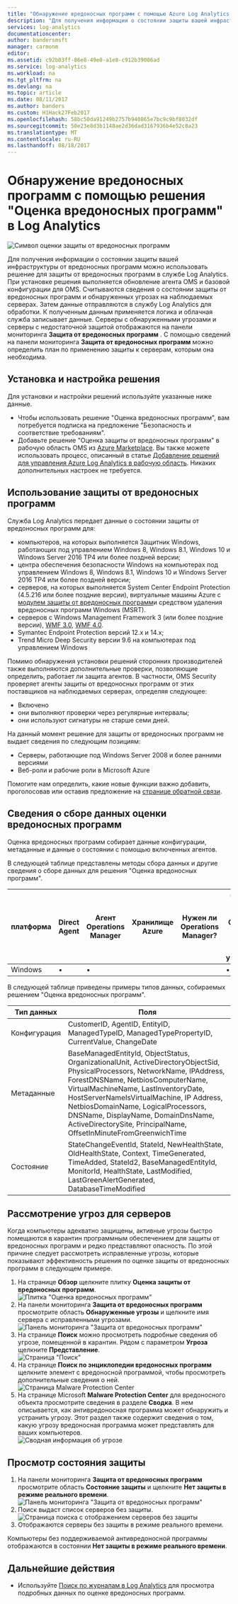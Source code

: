 ```yaml
---
title: "Обнаружение вредоносных программ с помощью Azure Log Analytics | Документация Майкрософт"
description: "Для получения информации о состоянии защиты вашей инфраструктуры от вредоносных программ можно использовать решение для защиты от вредоносных программ в службе Log Analytics."
services: log-analytics
documentationcenter: 
author: bandersmsft
manager: carmonm
editor: 
ms.assetid: c92b03ff-86e8-49e0-a1e8-c912b39006ad
ms.service: log-analytics
ms.workload: na
ms.tgt_pltfrm: na
ms.devlang: na
ms.topic: article
ms.date: 08/11/2017
ms.author: banders
ms.custom: H1Hack27Feb2017
ms.openlocfilehash: 58bc50da91249b2757b940865e7bc9c9bf8032df
ms.sourcegitcommit: 50e23e8d3b1148ae2d36dad3167936b4e52c8a23
ms.translationtype: MT
ms.contentlocale: ru-RU
ms.lasthandoff: 08/18/2017
---
```

# <a name="identify-malware-using-the-malware-assessment-solution-in-log-analytics"></a>Обнаружение вредоносных программ с помощью решения "Оценка вредоносных программ" в Log Analytics

![Символ оценки защиты от вредоносных программ](./media/log-analytics-malware/antimalware-assessment-symbol.png)

Для получения информации о состоянии защиты вашей инфраструктуры от вредоносных программ можно использовать решение для защиты от вредоносных программ в службе Log Analytics. При установке решения выполняется обновление агента OMS и базовой конфигурации для OMS. Считываются сведения о состоянии защиты от вредоносных программ и обнаруженных угрозах на наблюдаемых серверах. Затем данные отправляются в службу Log Analytics для обработки. К полученным данным применяется логика и облачная служба записывает данные. Серверы с обнаруженными угрозами и серверы с недостаточной защитой отображаются на панели мониторинга **Защита от вредоносных программ** . С помощью сведений на панели мониторинга **Защита от вредоносных программ** можно определить план по применению защиты к серверам, которым она необходима.

## <a name="installing-and-configuring-the-solution"></a>Установка и настройка решения
Для установки и настройки решений используйте указанные ниже данные.

* Чтобы использовать решение "Оценка вредоносных программ", вам потребуется подписка на предложение "Безопасность и соответствие требованиям".
* Добавьте решение "Оценка защиты от вредоносных программ" в рабочую область OMS из [Azure Marketplace](https://azuremarketplace.microsoft.com/marketplace/apps/Microsoft.AntiMalwareOMS?tab=Overview). Вы также можете использовать процесс, описанный в статье [Добавление решений для управления Azure Log Analytics в рабочую область](log-analytics-add-solutions.md). Никаких дополнительных настроек не требуется.

## <a name="use-antimalware"></a>Использование защиты от вредоносных программ
Служба Log Analytics передает данные о состоянии защиты от вредоносных программ для:

* компьютеров, на которых выполняется Защитник Windows, работающих под управлением Windows 8, Windows 8.1, Windows 10 и Windows Server 2016 TP4 или более поздней версии;
* центра обеспечения безопасности Windows на компьютерах под управлением Windows 8, Windows 8.1, Windows 10 и Windows Server 2016 TP4 или более поздней версии;
* серверов, на которых выполняется System Center Endpoint Protection (4.5.216 или более поздние версии), виртуальные машины Azure с [модулем защиты от вредоносных программ](http://go.microsoft.com/fwlink/?linkid=398023)и средством удаления вредоносных программ Windows (MSRT).  
* серверов с Windows Management Framework 3 (или более поздние версии), [WMF 3.0](https://support.microsoft.com/kb/2506143), [WMF 4.0](http://www.microsoft.com/download/details.aspx?id=40855).
* Symantec Endpoint Protection версий 12.x и 14.x;
* Trend Micro Deep Security версии 9.6 на компьютерах под управлением Windows

Помимо обнаружения установки решений сторонних производителей также выполняются дополнительные проверки, позволяющие определить, работает ли защита агентов. В частности, OMS Security проверяет агенты защиты от вредоносных программ от этих поставщиков на наблюдаемых серверах, определяя следующее:

- Включено
- они выполняют проверки через регулярные интервалы;
- они используют сигнатуры не старше семи дней.

На данный момент решение для защиты от вредоносных программ не выдает сведения по следующим позициям:

* Серверы, работающие под Windows Server 2008 и более ранними версиями
* Веб-роли и рабочие роли в Microsoft Azure


Помогите нам определить, какие новые функции важно добавить, проголосовав или оставив предложение на [странице обратной связи](http://feedback.azure.com/forums/267889-azure-operational-insights/category/88093-malware-assessment-solution).

## <a name="malware-assessment-data-collection-details"></a>Сведения о сборе данных оценки вредоносных программ
Оценка вредоносных программ собирает данные конфигурации, метаданные и данные о состоянии с помощью включенных агентов.

В следующей таблице представлены методы сбора данных и другие сведения о сборе данных для решения "Оценка вредоносных программ".

| платформа | Direct Agent | Агент Operations Manager | Хранилище Azure | Нужен ли Operations Manager? | Отправка данных агента Operations Manager через группу управления | частота сбора |
| --- | --- | --- | --- | --- | --- | --- |
| Windows | &#8226; | &#8226; |  |  | &#8226; |ежечасно |

В следующей таблице приведены примеры типов данных, собираемых решением "Оценка вредоносных программ".

| **Тип данных** | **Поля** |
| --- | --- |
| Конфигурация |CustomerID, AgentID, EntityID, ManagedTypeID, ManagedTypePropertyID, CurrentValue, ChangeDate |
| Метаданные |BaseManagedEntityId, ObjectStatus, OrganizationalUnit, ActiveDirectoryObjectSid, PhysicalProcessors, NetworkName, IPAddress, ForestDNSName, NetbiosComputerName, VirtualMachineName, LastInventoryDate, HostServerNameIsVirtualMachine, IP Address, NetbiosDomainName, LogicalProcessors, DNSName, DisplayName, DomainDnsName, ActiveDirectorySite, PrincipalName, OffsetInMinuteFromGreenwichTime |
| Состояние |StateChangeEventId, StateId, NewHealthState, OldHealthState, Context, TimeGenerated, TimeAdded, StateId2, BaseManagedEntityId, MonitorId, HealthState, LastModified, LastGreenAlertGenerated, DatabaseTimeModified |

## <a name="review-threats-for-servers"></a>Рассмотрение угроз для серверов
Когда компьютеры адекватно защищены, активные угрозы быстро помещаются в карантин программным обеспечением для защиты от вредоносных программ и редко представляют опасность. По этой причине следует рассмотреть исправленные угрозы, которые показывают эффективность решения по оценке защиты от вредоносных программ в следующем примере.

1. На странице **Обзор** щелкните плитку **Оценка защиты от вредоносных программ**.  
    ![Плитка "Оценка вредоносных программ"](./media/log-analytics-malware/oms-antimalware01.png)
2. На панели мониторинга **Защита от вредоносных программ** просмотрите область **Обнаруженные угрозы** и щелкните имя сервера с исправленными угрозами.  
    ![Панель мониторинга "Защита от вредоносных программ"](./media/log-analytics-malware/oms-antimalware02.png)
3. На странице **Поиск** можно просмотреть подробные сведения об угрозе, помещенной в карантин. Рядом с параметром **Угроза** щелкните **Представление**.  
    ![Страница "Поиск"](./media/log-analytics-malware/oms-antimalware03.png)
4. На странице **Поиск по энциклопедии вредоносных программ** щелкните элемент с вредоносной программой, чтобы просмотреть дополнительные сведения о ней.  
    ![Страница Malware Protection Center](./media/log-analytics-malware/oms-antimalware04.png)
5. На странице Microsoft **Malware Protection Center** для вредоносного объекта просмотрите сведения в разделе **Сводка**. В нем описывается, как антивредоносная программа может обнаружить и устранить угрозу. Этот раздел также содержит сведения о том, какую угрозу вредоносная программа может представлять для ваших компьютеров.  
    ![Сводная информация об угрозе](./media/log-analytics-malware/oms-antimalware05.png)

## <a name="review-protection-status"></a>Просмотр состояния защиты
1. На панели мониторинга **Защита от вредоносных программ** просмотрите область **Состояние защиты** и щелкните **Нет защиты в режиме реального времени**.  
    ![Панель мониторинга "Защита от вредоносных программ"](./media/log-analytics-malware/oms-antimalware06.png)
2. Поиск выдаст список серверов без защиты.  
    ![Страница поиска с отображением серверов без защиты](./media/log-analytics-malware/oms-antimalware07.png)
3. Отображаются серверы без защиты в режиме реального времени.

Компьютеры без поддерживаемой антивредоносной программы отображаются в состоянии **Нет защиты в режиме реального времени**.

## <a name="next-steps"></a>Дальнейшие действия
* Используйте [Поиск по журналам в Log Analytics](log-analytics-log-searches.md) для просмотра подробных данных по оценке вредоносных программ.
